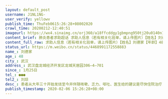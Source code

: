 ```yaml
---
layout: default_post
username: J1NL1NG-
user_verify: yellowv
publish_time: ThuFeb0615:26:28+08002020
crawl_time: 20200212-12:40:51
imageurl: https://wx4.sinaimg.cn/orj360/a18ffcddgy1gbmpng950tj20u0140n1b.jpg,https://wx3.sinaimg.cn/orj360/a18ffcddgy1gbmpngoq25j21hc0u00ye.jpg,https://wx4.sinaimg.cn/orj360/a18ffcddgy1gbmpnfua1hj20u014077w.jpg,https://wx1.sinaimg.cn/orj360/a18ffcddgy1gbmpnh1yi8j20u01hcn25.jpg,https://wx3.sinaimg.cn/orj360/a18ffcddgy1gbmpni8k4ij20u01hcq7h.jpg,https://wx2.sinaimg.cn/orj360/a18ffcddgy1gbmpnipuo4j20u0140ahh.jpg
content_brief: 肺炎患者求助超话 求助人信息（若有相关化验单，请上传图片）【姓名】刘德家【年龄】48【所在城市】武汉【所在小区、社区】武汉盘龙城经济开发区龙城天居园306—4—701【患病时间】1月25日【联系方式】159 0719 9845【其他紧急联系人】刘琼【病情描述】 患者从大年三十开始发烧至今并伴随 ...全文
content_full_raw: 求助人信息（若有相关化验单，请上传图片）【姓名】刘德家【年龄】48【所在城市】武汉【所在小区、社区】武汉盘龙城经济开发区龙城天居园306—4—701【患病时间】1月25日【联系方式】●●●【其他紧急联系人】刘琼【病情描述】患者从大年三十开始发烧至今并伴随咳嗽、乏力、呕吐、医生给的建议是尽快住院治疗，但是盘龙城目前没有床位无法住院。患者是我的学生家长，我学生的爸爸，是我学生家庭的顶梁柱！希望大家有办法的帮一帮，拜托大家了🙏🙏🙏
status_url: https://m.weibo.cn/status/4468991172558883
name_: 刘德家
age_: 48
city_: 武汉
address_: 武汉盘龙城经济开发区龙城天居园306—4—701
since_: 1月25日
tel_: ●●●
tel2_: 刘琼
desc_: 患者从大年三十开始发烧至今并伴随咳嗽、乏力、呕吐、医生给的建议是尽快住院治疗，但是盘龙城目前没有床位无法住院。患者是我的学生家长，我学生的爸爸，是我学生家庭的顶梁柱！希望大家有办法的帮一帮，拜托大家了🙏🙏🙏
publish_timestamp: 2020-02-06 15:26:28+08:00
---
```

